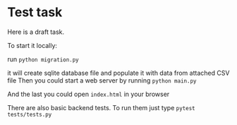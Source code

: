 # Test task
Here is a draft task.

To start it locally:

run `python migration.py`

it will create sqlite database file and populate it with data from attached CSV file
Then you could start a web server by running `python main.py`

And the last you could open `index.html` in your browser

There are also basic backend tests. To run them just type
 `pytest tests/tests.py`
